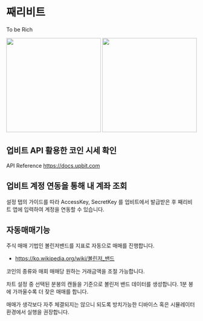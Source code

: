 # 째리비트
To be Rich

<img width="250" src="capture2.png"> <img width="250" src="capture1.png">

## 업비트 API 활용한 코인 시세 확인

API Reference https://docs.upbit.com

## 업비트 계정 연동을 통해 내 계좌 조회

설정 탭의 가이드를 따라 AccessKey, SecretKey 를 업비트에서 발급받은 후 째리비트 앱에 입력하여 계정을 연동할 수 있습니다.

## 자동매매기능 

주식 매매 기법인 볼린저밴드를 지표로 자동으로 매매를 진행합니다.
- https://ko.wikipedia.org/wiki/볼린저_밴드

코인의 종류와 매회 매매당 원하는 거래금액을 조절 가능합니다.

차트 설정 중 선택된 분봉의 캔들을 기준으로 볼린저 밴드 데이터를 생성합니다. 1분 봉에 가까울수록 더 잦은 매매를 합니다.

매매가 생각보다 자주 체결되지는 않으니 되도록 방치가능한 디바이스 혹은 시뮬레이터 환경에서 실행을 권장합니다.
